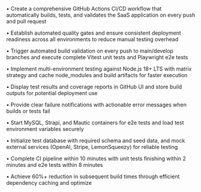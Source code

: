 • Create a comprehensive GitHub Actions CI/CD workflow that automatically builds, tests, and validates the SaaS application on every push and pull request

• Establish automated quality gates and ensure consistent deployment readiness across all environments to reduce manual testing overhead

• Trigger automated build validation on every push to main/develop branches and execute complete Vitest unit tests and Playwright e2e tests

• Implement multi-environment testing against Node.js 18+ LTS with matrix strategy and cache node_modules and build artifacts for faster execution

• Display test results and coverage reports in GitHub UI and store build outputs for potential deployment use

• Provide clear failure notifications with actionable error messages when builds or tests fail

• Start MySQL, Strapi, and Mautic containers for e2e tests and load test environment variables securely

• Initialize test database with required schema and seed data, and mock external services (OpenAI, Stripe, LemonSqueezy) for reliable testing

• Complete CI pipeline within 10 minutes with unit tests finishing within 2 minutes and e2e tests within 8 minutes

• Achieve 60%+ reduction in subsequent build times through efficient dependency caching and optimize